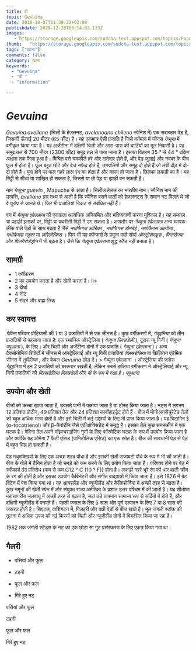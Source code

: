 ```yaml
---
title: वी 
topic: Gevuina
date: 2018-10-07T11:39:22+02:00
publishdate: 2020-12-20T06:14:03.133Z
images: 
   - https://storage.googleapis.com/sudcha-test.appspot.com/topics/Food/gevuina/1.jpeg
thumb:   "https://storage.googleapis.com/sudcha-test.appspot.com/topics/Food/gevuina/thumb.jpeg"
tags: ["खाना"]
comments: false
category: खाना
keywords: 
  - "Gevuina"
  - "वी "
  - "information"

---
```

<h1> <i> Gevuina </i> </h1> <p> </p> <p> <i> Gevuina avellana </i> (चिली के हेज़लनट, <i> avelanoano chileno </i> स्पेनिश में) एक सदाबहार पेड़ है, जिसकी ऊँचाई 20 मीटर (65 फीट) है। यह एकमात्र ऐसी प्रजाति है जिसे वर्तमान में जीनस <i> गेव्यूना </i> में वर्गीकृत किया गया है। यह अर्जेंटीना में दक्षिणी चिली और आस-पास की घाटियों का मूल निवासी है। यह समुद्र तल से 700 मीटर (2300 फीट) समुद्र तल से पाया जाता है। इसका वितरण 35 ° से 44 ° दक्षिण अक्षांश तक फैला हुआ है। मिश्रित पत्ते चमकीले हरे और दांतेदार होते हैं, और पेड़ जुलाई और नवंबर के बीच फूल में होता है। फूल बहुत छोटे और बेज सफेद होते हैं, उभयलिंगी और समूह दो होते हैं जो लंबी दौड़ में दो-दो होते हैं। युवा होने पर फल गहरे लाल रंग का होता है और काला हो जाता है। छिलका लकड़ी का है। यह मिट्टी से सीधा या शाखित हो सकता है, जिससे या तो पेड़ या झाड़ी बन सकती है। </p> <p> नाम <i> गेव्यूना </i> <i> guevin </i>, Mapuche से आता है। चिलीज हेज़ल का भारतीय नाम। स्पैनिश नाम की उत्पत्ति, <i> avellano </i> इस तथ्य से आती है कि स्पैनिश बसने वालों को हेज़लनट्स के समान नट मिलते थे जो वे यूरोप से जानते थे। फिर भी प्रजातियां निकट से संबंधित नहीं हैं। </p> <p> वन में <i> गेव्यूना एवेल्लाना </i> की एकाग्रता अत्यधिक अनियमित और भविष्यवाणी करना मुश्किल है। यह समतल या पहाड़ी इलाकों पर, मिट्टी या पथरीली मिट्टी में उग सकता है। आमतौर पर <i> गेव्यूना एवेल्लाना </i> अन्य व्यापक-लीक वाले पेड़ों के साथ बढ़ता है जैसे <i> नथोफैगस ओबिका </i>, <i> नथोफैगस डोमबेई </i>, <i> नथोफैगस अल्पीना </i> , <i> नथोफैगस ग्लूका </i> या <i> लॉरेलोप्सिस </i>। फिर भी यह कॉन्फर्स के प्रभुत्व वाले संघों <i> ऑस्ट्रोसेरड्रस </i>, <i> फितरोज्या </i> और <i> पिलगेरोडेंड्रोन </i> में भी बढ़ता है। जैसे कि <i> गेव्यूना एवेल्लाना </i> शुद्ध स्टैंड नहीं बनाता है। </p> <h2> सामग्री </h2> <ul> <li> 1 वर्गीकरण </li> <li> 2 का उपयोग करता है और खेती </b> करता है। li> <li> 3 दीर्घा </li> <li> 4 नोट </li> <li> 5 संदर्भ और बाह्य लिंक </li> </ul> <h2> कर स्वायत्त </h2> <p> <i> गेविना </i> परिवार प्रोटियासी की 1 या 3 प्रजातियों में से एक जीनस है। कुछ वर्गीकरणों में, <i> गेवुइनिया </i> को तीन प्रजातियों से पहचाना जाता है: एक स्थानिक ऑस्ट्रेलिया (<i> गेव्यूना ब्लिसडेली </i>), दूसरा न्यू गिनी (<i> गेव्यूना पपुआना </i>), के लिए। और चिली और अर्जेंटीना दोनों में एक प्रजाति (<i> गेव्यूना एवेल्लाना </i>)। अन्य टैक्सोनोमिक रिपोर्टों में जीनस में ऑस्ट्रेलियाई और न्यू गिनी प्रजातियां <i> ब्लिसडेलिया </i> या फ़िज़ियन एंडेमिक जीनस में <i> तुरिलिया </i>, और केवल <i> Gevuina </i> छोड़ दें। > गेव्यूना एवेल्लाना </i>। ऑस्ट्रेलिया की फ्लोरा <i> गेवुइनिया </i> में इन 2 प्रजातियों को बरकरार रखती है, लेकिन सबसे हालिया वर्गीकरण ने ऑस्ट्रेलियाई और न्यू गिनी प्रजातियों को <i> ब्लिसडेलिया ब्लिसडेली </i> और <i> बी के रूप में रखा है। पपुआना </i> </p> <h2> उपयोग और खेती </h2> <p> बीजों को कच्चा खाया जाता है, उबलते पानी में पकाया जाता है या टोस्ट किया जाता है। नट्स में लगभग 12 प्रतिशत प्रोटीन, 49 प्रतिशत तेल और 24 प्रतिशत कार्बोहाइड्रेट होते हैं। बीज में मोनोअनसैचुरेटेड तेलों की बहुत अधिक मात्रा होती है और इसे चिली में कई उद्देश्यों के लिए भी प्राप्त किया जाता है। यह विटामिन ई (α-tocotrienol) और β-कैरोटीन जैसे एंटीऑक्सिडेंट में समृद्ध है। इसका तेल कुछ सनस्क्रीन में एक घटक है। गेविना तेल अपने मॉइस्चराइजिंग गुणों के लिए कॉस्मेटिक घटक के रूप में उपयोग किया जाता है और क्योंकि यह ओमेगा 7 फैटी एसिड (पामिटोलिक एसिड) का एक स्रोत है। बीज की सावधानी पेड़ से पेड़ में बहुत भिन्न हो सकती है। </p> <p> पेड़ मधुमक्खियों के लिए एक अच्छा शहद पौधा है और इसकी खेती सजावटी पौधे के रूप में भी की जाती है। बीज के गोले में टैनिन होता है जो चमड़े को कम करने के लिए प्रयोग किया जाता है। परिपक्व होने पर पेड़ में स्वीकार्य ठंढ प्रतिरोध (कम से कम C12 ° C (10 ° F)) होता है। लकड़ी गहरे भूरे रंग की धार वाली क्रीम के रंग की होती है और इसका उपयोग कैबिनेटरी और संगीत वाद्ययंत्रों में किया जाता है। इसे 1826 में ग्रेट ब्रिटेन में पेश किया गया था। यह आयरलैंड और न्यूजीलैंड और कैलिफोर्निया में अच्छी तरह से बढ़ता है। कुछ नमूनों की खेती स्पेन में और संयुक्त राज्य अमेरिका के प्रशांत उत्तर पश्चिम में की जाती है। यह शीतोष्ण महासागरीय जलवायु में अच्छी तरह से बढ़ता है, जहां ठंडे तापमान सामान्य रूप से सर्दियों में होते हैं, और दक्षिणी न्यूजीलैंड में पनपते हैं। पहली फसल के लिए 5 साल और पूर्ण उत्पादन के लिए 7 या 8 साल की जरूरत होती है। सिएटल, वाशिंगटन में, गिलहरी और पक्षी पेड़ों से बीज खाते हैं। मूल जंगली स्टॉक की तुलना में अधिक उपज की नई किस्मों को चिली और न्यूजीलैंड दोनों में विकसित किया जा रहा है। </p> <p> 1982 तक जंगली स्टेंड्स के नट का एक छोटा सा गुट प्रसंस्करण के लिए एकत्र किया गया था। </p> <h2> गैलरी </h2> <ul> <li> <p> पत्तियां और फूल </p> </li> <li> <p> टहनी </p> </li> <li> <p> फूल और फल </p> </li> <li> <p> गिरे हुए नट </p> </li> </ul> <p> पत्तियां और फूल </p> <p> टहनी </p> <p> फूल और फल </p> <p> गिरे हुए नट </p> 